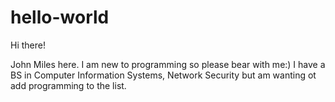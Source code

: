 # hello-world

Hi there!

John Miles here. I am new to programming so please bear with me:)
I have a BS in Computer Information Systems, Network Security but am wanting ot add programming to the list. 
